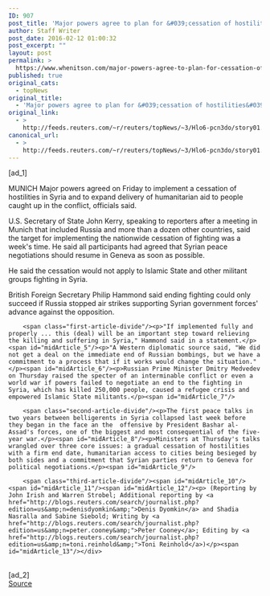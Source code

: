 ```yaml
---
ID: 907
post_title: 'Major powers agree to plan for &#039;cessation of hostilities&#039; in Syria'
author: Staff Writer
post_date: 2016-02-12 01:00:32
post_excerpt: ""
layout: post
permalink: >
  https://www.whenitson.com/major-powers-agree-to-plan-for-cessation-of-hostilities-in-syria/
published: true
original_cats:
  - topNews
original_title:
  - 'Major powers agree to plan for &#039;cessation of hostilities&#039; in Syria'
original_link:
  - >
    http://feeds.reuters.com/~r/reuters/topNews/~3/Hlo6-pcn3do/story01.htm
canonical_url:
  - >
    http://feeds.reuters.com/~r/reuters/topNews/~3/Hlo6-pcn3do/story01.htm
---
```

 [ad_1]
<br><div id="articleText">
<span id="midArticle_start"/>

<span id="midArticle_0"/><span class="focusParagraph" readability="4"><p><span class="articleLocation">MUNICH</span> Major powers agreed on Friday to implement a cessation of hostilities in Syria and to expand delivery of humanitarian aid to people caught up in the conflict, officials said.</p></span><span id="midArticle_1"/><p>U.S. Secretary of State John Kerry, speaking to reporters after a meeting in Munich that included Russia and more than a dozen other countries, said the target for implementing the nationwide cessation of fighting was a week's time. He said all participants had agreed that Syrian peace negotiations should resume in Geneva as soon as possible.</p><span id="midArticle_2"/><p>He said the cessation would not apply to Islamic State and other militant groups fighting in Syria.</p><span id="midArticle_3"/><p>British Foreign Secretary Philip Hammond said ending fighting could only succeed if Russia stopped air strikes supporting Syrian government forces' advance against the opposition.</p><span id="midArticle_4"/>
        
        <span class="first-article-divide"/><p>"If implemented fully and properly ... this (deal) will be an important step toward relieving the killing and suffering in Syria," Hammond said in a statement.</p><span id="midArticle_5"/><p>"A Western diplomatic source said, "We did not get a deal on the immediate end of Russian bombings, but we have a commitment to a process that if it works would change the situation."</p><span id="midArticle_6"/><p>Russian Prime Minister Dmitry Medvedev on Thursday raised the specter of an interminable conflict or even a world war if powers failed to negotiate an end to the fighting in Syria, which has killed 250,000 people, caused a refugee crisis and empowered Islamic State militants.</p><span id="midArticle_7"/>
        
        <span class="second-article-divide"/><p>The first peace talks in two years between belligerents in Syria collapsed last week before they began in the face an the  offensive by President Bashar al-Assad's forces, one of the biggest and most consequential of the five-year war.</p><span id="midArticle_8"/><p>Ministers at Thursday's talks wrangled over three core issues: a gradual cessation of hostilities with a firm end date, humanitarian access to cities being besieged by both sides and a commitment that Syrian parties return to Geneva for political negotiations.</p><span id="midArticle_9"/>
        
        <span class="third-article-divide"/><span id="midArticle_10"/><span id="midArticle_11"/><span id="midArticle_12"/><p> (Reporting by John Irish and Warren Strobel; Additional reporting by <a href="http://blogs.reuters.com/search/journalist.php?edition=us&amp;n=denisdyomkin&amp;">Denis Dyomkin</a> and Shadia Nasralla and Sabine Siebold; Writing by <a href="http://blogs.reuters.com/search/journalist.php?edition=us&amp;n=peter.cooney&amp;">Peter Cooney</a>; Editing by <a href="http://blogs.reuters.com/search/journalist.php?edition=us&amp;n=toni.reinhold&amp;">Toni Reinhold</a>)</p><span id="midArticle_13"/></div>
<br>[ad_2]
<br><a href="http://feeds.reuters.com/~r/reuters/topNews/~3/Hlo6-pcn3do/story01.htm">Source </a>